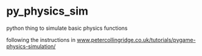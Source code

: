 # py_physics_sim
python thing to simulate basic physics functions

following the instructions in www.petercollingridge.co.uk/tutorials/pygame-physics-simulation/
